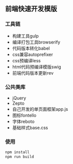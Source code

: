## 前端快速开发模版

### 工具链
* 构建工具gulp
* 编译打包工具browserify
* 代码版本转化babel
* css兼容autoprefixer
* css预编译less
* html代码预编译模版swig
* 前端代码版本更新rev

### 公共类库
* jQuery
* Zepto
* 自己开发的单页面框架app.js
* 图标fontello
* 字体reboto
* 基础样式base.css

### 使用
```bash
npm install
npm run build
```